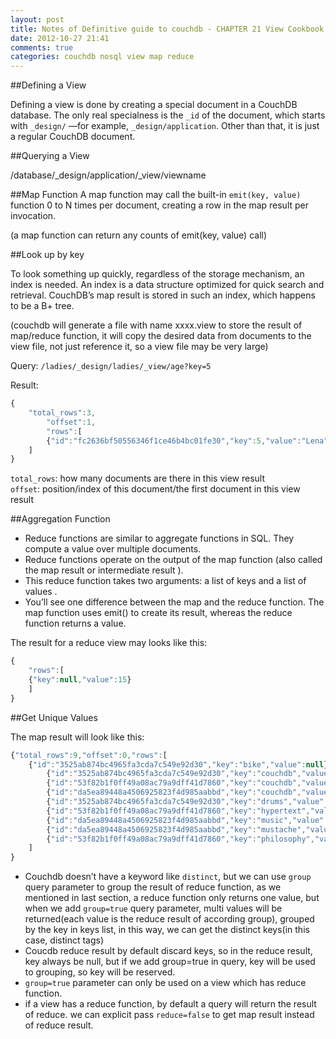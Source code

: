 ```yaml
---
layout: post
title: Notes of Definitive guide to couchdb - CHAPTER 21 View Cookbook for SQL Jockeys
date: 2012-10-27 21:41
comments: true
categories: couchdb nosql view map reduce
---
```


##Defining a View

Defining a view is done by creating a special document in a CouchDB database. The only real specialness is the `_id` of the document, which starts with `_design/` —for example, `_design/application`. Other than that, it is just a regular CouchDB document.

##Querying a View

/database/_design/application/_view/viewname


##Map Function
A map function may call the built-in `emit(key, value)` function 0 to N  times per document, creating a row in the map result per invocation.

(a map function can return any counts of emit(key, value) call)

##Look up by key

To look something up quickly, regardless of the storage mechanism, an index is needed.  An index is a data structure optimized for quick search and retrieval. CouchDB’s map result is stored in such an index, which happens to be a B+ tree.

(couchdb will generate a file with name xxxx.view to store the result of map/reduce function, it will copy the desired data from documents to the view file, not just reference it, so a view file may be very large)

Query: `/ladies/_design/ladies/_view/age?key=5`

Result:
``` javascript
{
    "total_rows":3,
        "offset":1,
        "rows":[
        {"id":"fc2636bf50556346f1ce46b4bc01fe30","key":5,"value":"Lena"}
    ]
}
```

`total_rows`: how many documents are there in this view result  
`offset`: position/index of this document/the first document in this view result


##Aggregation Function

* Reduce functions are similar to aggregate functions in SQL. They compute a value over multiple documents.
* Reduce functions operate on the output of the map function (also called the map result  or intermediate result ).
* This reduce function takes two arguments: a list of keys  and a list of values .
* You’ll see one difference between the map and the reduce function. The map function uses emit() to create its result, whereas the reduce function returns a value.

The result for a reduce view may looks like this:
``` javascript
{
    "rows":[
    {"key":null,"value":15}
    ]
}
```


##Get Unique Values

The map result will look like this:
``` javascript
{"total_rows":9,"offset":0,"rows":[
    {"id":"3525ab874bc4965fa3cda7c549e92d30","key":"bike","value":null},
        {"id":"3525ab874bc4965fa3cda7c549e92d30","key":"couchdb","value":null},
        {"id":"53f82b1f0ff49a08ac79a9dff41d7860","key":"couchdb","value":null},
        {"id":"da5ea89448a4506925823f4d985aabbd","key":"couchdb","value":null},
        {"id":"3525ab874bc4965fa3cda7c549e92d30","key":"drums","value":null},
        {"id":"53f82b1f0ff49a08ac79a9dff41d7860","key":"hypertext","value":null},
        {"id":"da5ea89448a4506925823f4d985aabbd","key":"music","value":null},
        {"id":"da5ea89448a4506925823f4d985aabbd","key":"mustache","value":null},
        {"id":"53f82b1f0ff49a08ac79a9dff41d7860","key":"philosophy","value":null}
    ]
}
```

* Couchdb doesn’t have a keyword like `distinct`, but we can use `group` query parameter to group the result of reduce function, as we mentioned in last section, a reduce function only returns one value, but when we add `group=true` query parameter, multi values will be returned(each value is the reduce result of according group), grouped by the key in keys list, in this way, we can get the distinct keys(in this case, distinct tags)
* Coucdb reduce result by default discard keys, so in the reduce result, key always be null, but if we add group=true in query, key will be used to grouping, so key will be reserved.
* `group=true` parameter can only be used on a view which has reduce function.
* if a view has a reduce function, by default a query will return the result of reduce. we can explicit pass `reduce=false` to get map result instead of reduce result.
